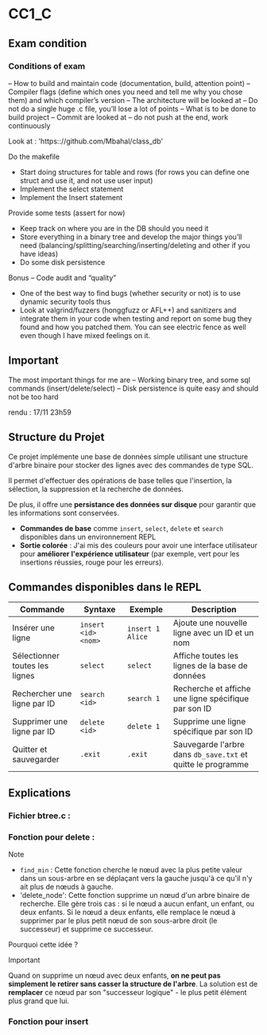 # CC1_C

## Exam condition

### Conditions of exam
– How to build and maintain code (documentation, build, attention point)
– Compiler flags (define which ones you need and tell me why you
chose them) and which compiler’s version
– The architecture will be looked at – Do not do a single huge .c file,
you’ll lose a lot of points
– What is to be done to build project
– Commit are looked at – do not push at the end, work continuously


Look at : 'https:://github.com/Mbahal/class_db'


Do the makefile
- Start doing structures for table and rows (for rows you can define
one struct and use it, and not use user input)
- Implement the select statement
- Implement the Insert statement


Provide some tests (assert for now)
- Keep track on where you are in the DB should you need it
- Store everything in a binary tree and develop the major things you’ll need (balancing/splitting/searching/inserting/deleting and
other if you have ideas)
- Do some disk persistence


Bonus – Code audit and “quality”

- One of the best way to find bugs (whether security or not) is to
use dynamic security tools thus
- Look at valgrind/fuzzers (honggfuzz or AFL++) and sanitizers and
integrate them in your code when testing and report on some bug they
found and how you patched them. You can see electric fence as well
even though I have mixed feelings on it.

## Important 
The most important things for me are
– Working binary tree, and some sql commands (insert/delete/select)
– Disk persistence is quite easy and should not be too hard

rendu : 17/11 23h59


## Structure du Projet 

Ce projet implémente une base de données simple utilisant une structure d'arbre binaire pour stocker des lignes avec des commandes de type SQL. 

Il permet d'effectuer des opérations de base telles que l'insertion, la sélection, la suppression et la recherche de données. 

De plus, il offre une **persistance des données sur disque**  pour garantir que les informations sont conservées.

 - **Commandes de base** comme `insert`, `select`, `delete` et `search` disponibles dans un environnement REPL
 - **Sortie colorée** : J'ai mis des couleurs pour avoir une interface utilisateur pour **améliorer l'expérience utilisateur** (par exemple, vert pour les insertions réussies, rouge pour les erreurs).

## Commandes disponibles dans le REPL

| Commande                       | Syntaxe                | Exemple            | Description                                          |
|--------------------------------|-----------------------|--------------------|------------------------------------------------------|
| Insérer une ligne              | `insert <id> <nom>`   | `insert 1 Alice`   | Ajoute une nouvelle ligne avec un ID et un nom      |
| Sélectionner toutes les lignes  | `select`              | `select`           | Affiche toutes les lignes de la base de données     |
| Rechercher une ligne par ID    | `search <id>`         | `search 1`         | Recherche et affiche une ligne spécifique par son ID |
| Supprimer une ligne par ID     | `delete <id>`         | `delete 1`         | Supprime une ligne spécifique par son ID             |
| Quitter et sauvegarder         | `.exit`               | `.exit`            | Sauvegarde l'arbre dans `db_save.txt` et quitte le programme |



## Explications

### Fichier btree.c : 

### Fonction pour delete : 
> [!NOTE]
> - ```find_min``` : Cette fonction cherche le nœud avec la plus petite valeur dans un sous-arbre en se déplaçant vers la gauche jusqu'à ce qu'il n'y ait plus de nœuds à gauche.
> - 'delete_node': Cette fonction supprime un nœud d'un arbre binaire de recherche. Elle gère trois cas : si le nœud a aucun enfant, un enfant, ou deux enfants. Si le nœud a deux enfants, elle remplace le nœud à supprimer par le plus petit nœud de son sous-arbre droit (le successeur) et supprime ce successeur.

Pourquoi cette idée ?

> [!IMPORTANT]
> Quand on supprime un nœud avec deux enfants, **on ne peut pas simplement le retirer sans casser la structure de l'arbre**. 
> La solution est de **remplacer** ce nœud par son "successeur logique" - le plus petit élément plus grand que lui.

### Fonction pour insert 

